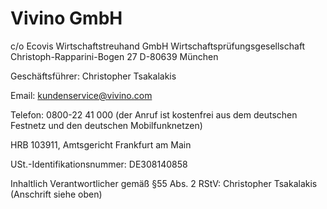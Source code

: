 # Vivino GmbH

c/o Ecovis Wirtschaftstreuhand GmbH Wirtschaftsprüfungsgesellschaft
Christoph-Rapparini-Bogen 27
D-80639 München

Geschäftsführer: Christopher Tsakalakis

Email: 	[kundenservice@vivino.com](mailto:kundenservice@vivino.com)

Telefon: 0800-22 41 000 (der Anruf ist kostenfrei aus dem deutschen Festnetz und den deutschen Mobilfunknetzen)

HRB 103911, Amtsgericht Frankfurt am Main

USt.-Identifikationsnummer: DE308140858

 

Inhaltlich Verantwortlicher gemäß §55 Abs. 2 RStV: Christopher Tsakalakis (Anschrift siehe oben)
